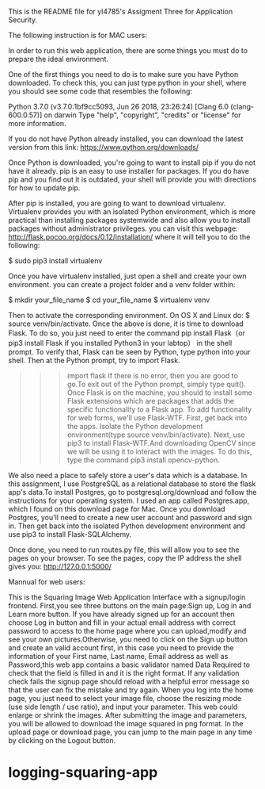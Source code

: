 This is the README file for yl4785's Assigment Three for Application Security. 

The following instruction is for MAC users:

In order to run this web application, there are some things you must do to prepare the ideal environment. 

One of the first things you need to do is to make sure you have Python downloaded. To check this, you can just type python in your shell, where you should see some code that resembles the following: 

Python 3.7.0 (v3.7.0:1bf9cc5093, Jun 26 2018, 23:26:24) 
[Clang 6.0 (clang-600.0.57)] on darwin
Type "help", "copyright", "credits" or "license" for more information.
>>>

If you do not have Python already installed, you can download the latest version from this link: 
https://www.python.org/downloads/

Once Python is downloaded, you're going to want to install pip if you do not have it already. pip is an easy to use installer for packages. If you do have pip and you find out it is outdated, your shell will provide you with directions for how to update pip. 

After pip is installed, you are going to want to download virtualenv. Virtualenv provides you with an isolated Python environment, which is more practical than installing packages systemwide and also allow you to install packages without administrator privileges. you can visit this webpage: http://flask.pocoo.org/docs/0.12/installation/  where it will tell you to do the following:

$ sudo pip3 install virtualenv

Once you have virtualenv installed, just open a shell and create your own environment. you can create a project folder and a venv folder within:

$ mkdir your_file_name
$ cd your_file_name
$ virtualenv venv

Then to activate the corresponding environment. On OS X and Linux do: $ source venv/bin/activate. Once the above is done, it is time to download Flask. To do so, you just need to enter the command pip install Flask（or pip3 install Flask if you installed Python3 in your labtop） in the shell prompt. To verify that, Flask can be seen by Python, type python into your shell. Then at the Python prompt, try to import Flask. 

>>> import flask
If there is no error, then you are good to go.To exit out of the Python prompt, simply type quit().
Once Flask is on the machine, you should to install some Flask extensions which are packages that adds the specific functionality to a Flask app. To add functionality for web forms, we'll use Flask-WTF.  First, get back into the apps. Isolate the Python development environment(type source venv/bin/activate). Next, use pip3 to install Flask-WTF.And downloading OpenCV since we will be using it to interact with the images. To do this, type the command pip3 install opencv-python. 

We also need a place to safely store a user's data which is a database. In this assignment, I use PostgreSQL as a relational database to store the flask app's data.To install Postgres, go to postgresql.org/download and follow the instructions for your operating system. I used an app called Postgres.app, which I found on this download page for Mac. Once you download Postgres, you'll need to create a new user account and password and sign in. Then get back into the isolated Python development environment and use pip3 to install Flask-SQLAlchemy.

Once done, you need to run routes.py file, this will allow you to see the pages on your browser. To see the pages, copy the IP address the shell gives you: http://127.0.0.1:5000/

Mannual for web users:

This is the Squaring Image Web Application Interface with a signup/login frontend. First,you see three buttons on the main page:Sign up, Log in and Learn more button. If you have already signed up for an account then choose Log in button and fill in your actual email address with correct password to access to the home page where you can upload,modify and see your own pictures.Otherwise, you need to click on the Sign up button and create an valid account first, in this case you need to provide the information of your First name, Last name, Email address as well as Password,this web app contains a basic validator named Data Required to check that the field is filled in and it is the right format. If any validation check fails the signup page should reload with a helpful error message so that the user can fix the mistake and try again. When you log into the home page, you just need to select your image file, choose the resizing mode (use side length / use ratio), and input your parameter. This web could enlarge or shrink the images. After submitting the image and parameters, you will be allowed to download the image squared in png format. In the upload page or download page, you can jump to the main page in any time by clicking on the Logout button.



# logging-squaring-app
